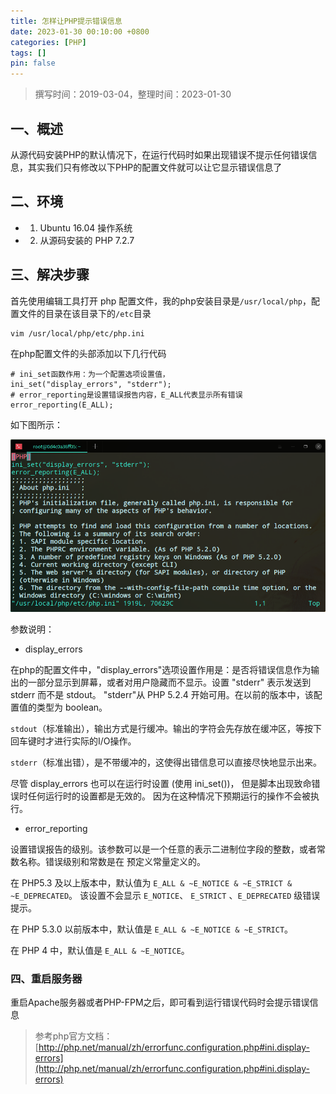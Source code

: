 ```yaml
---
title: 怎样让PHP提示错误信息
date: 2023-01-30 00:10:00 +0800
categories: [PHP]
tags: []
pin: false
---
```


> 撰写时间：2019-03-04，整理时间：2023-01-30

## 一、概述

从源代码安装PHP的默认情况下，在运行代码时如果出现错误不提示任何错误信息，其实我们只有修改以下PHP的配置文件就可以让它显示错误信息了

## 二、环境

- 1. Ubuntu 16.04 操作系统
- 2. 从源码安装的 PHP 7.2.7

## 三、解决步骤

首先使用编辑工具打开 php 配置文件，我的php安装目录是`/usr/local/php`，配置文件的目录在该目录下的`/etc`目录

```shell
vim /usr/local/php/etc/php.ini
```

在php配置文件的头部添加以下几行代码

```shell
# ini_set函数作用：为一个配置选项设置值，
ini_set("display_errors", "stderr");
# error_reporting是设置错误报告内容，E_ALL代表显示所有错误
error_reporting(E_ALL);
```

如下图所示：

![深度截图_20190304083611.png](/img/php/03-01.png)

参数说明：

- display_errors

在php的配置文件中，"display_errors"选项设置作用是：是否将错误信息作为输出的一部分显示到屏幕，或者对用户隐藏而不显示。设置 "stderr" 表示发送到 stderr 而不是 stdout。 "stderr"从 PHP 5.2.4 开始可用。在以前的版本中，该配置值的类型为 boolean。

`stdout`（标准输出），输出方式是行缓冲。输出的字符会先存放在缓冲区，等按下回车键时才进行实际的I/O操作。

`stderr`（标准出错），是不带缓冲的，这使得出错信息可以直接尽快地显示出来。

尽管 display_errors 也可以在运行时设置 (使用 ini_set())， 但是脚本出现致命错误时任何运行时的设置都是无效的。 因为在这种情况下预期运行的操作不会被执行。

- error_reporting

设置错误报告的级别。该参数可以是一个任意的表示二进制位字段的整数，或者常数名称。错误级别和常数是在 预定义常量定义的。

在 PHP5.3 及以上版本中，默认值为 `E_ALL & ~E_NOTICE & ~E_STRICT & ~E_DEPRECATED`。 该设置不会显示 `E_NOTICE`、 `E_STRICT` 、`E_DEPRECATED` 级错误提示。

在 PHP 5.3.0 以前版本中，默认值是 `E_ALL & ~E_NOTICE & ~E_STRICT`。

在 PHP 4 中，默认值是 `E_ALL & ~E_NOTICE`。

### 四、重启服务器

重启Apache服务器或者PHP-FPM之后，即可看到运行错误代码时会提示错误信息

> 参考php官方文档：[http://php.net/manual/zh/errorfunc.configuration.php#ini.display-errors](http://php.net/manual/zh/errorfunc.configuration.php#ini.display-errors)
